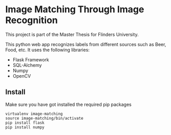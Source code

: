 Image Matching Through Image Recognition
=========================================
This project is part of the Master Thesis for Flinders University.

This python web app recognizes labels from different sources such as Beer, Food, etc. 
It uses the following libraries:

* Flask Framework
* SQL-Alchemy
* Numpy
* OpenCV

Install
-------

Make sure you have got installed the required pip packages

	virtualenv image-matching
	source image-matching/bin/activate
	pip install flask
	pip install numpy
